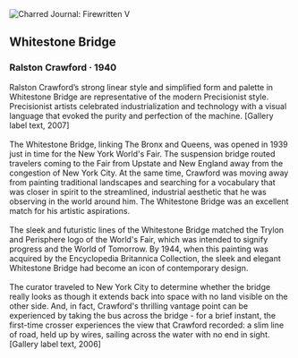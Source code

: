 <div class="artwork-of-the-day">
  <div class="container">
    <div class="img-wrapper">
      <img
        src="https://uploads1.wikiart.org/images/ralston-crawford/whitestone-bridge-1940.jpg!Large.jpg"
        alt="Charred Journal: Firewritten V" />
    </div>
    <div class="artwork-detail">
      <div class="artwork-origin"> 
        <h2 class="artwork-name">Whitestone Bridge</h2>
        <h3 class="artist">
          Ralston Crawford
                    ·  1940
        </h3>
      </div>
      <p class="description">
        <span class="artwork-description-text ng-binding" ng-bind-html="viewModel.ArtworkOfTheDay.Description | unsafe">Ralston Crawford’s strong linear style and simplified form and palette in Whitestone Bridge are representative of the modern Precisionist style.  Precisionist artists celebrated industrialization and technology with a visual language that evoked the purity and perfection of the machine. [Gallery label text, 2007]
<br>
<br>The Whitestone Bridge, linking The Bronx and Queens, was opened in 1939 just in time for the New York World's Fair.  The suspension bridge routed travelers coming to the Fair from Upstate and New England away from the congestion of New York City.  At the same time, Crawford was moving away from painting traditional landscapes and searching for a vocabulary that was closer in spirit to the streamlined, industrial aesthetic that he was observing in the world around him.  The Whitestone Bridge was an excellent match for his artistic aspirations.
<br>
<br>The sleek and futuristic lines of the Whitestone Bridge matched the Trylon and Perisphere logo of the World's Fair, which was intended to signify progress and the World of Tomorrow.  By 1944, when this painting was acquired by the Encyclopedia Britannica Collection, the sleek and elegant Whitestone Bridge had become an icon of contemporary design.
<br>
<br>The curator traveled to New York City to determine whether the bridge really looks as though it extends back into space with no land visible on the other side.  And, in fact, Crawford's thrilling vantage point can be experienced by taking the bus across the bridge - for a brief instant, the first-time crosser experiences the view that Crawford recorded: a slim line of road, held up by wires, sailing across the water with no end in sight. [Gallery label text, 2006]</span>
                        <div class="text-shadow-container" ng-show="showShadow" style=""></div>
      </p>
    </div>
  </div>

</div>
